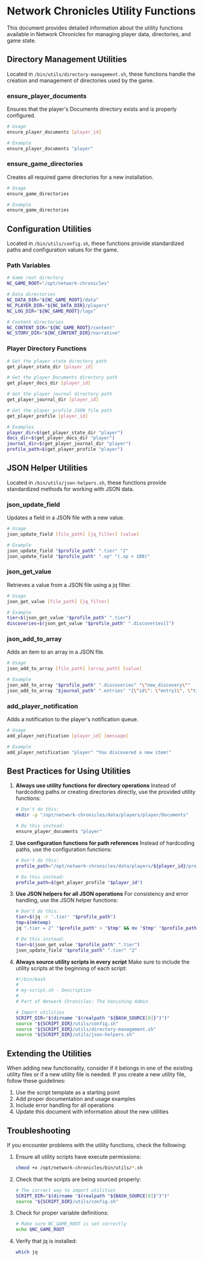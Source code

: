 # Network Chronicles Utility Functions

This document provides detailed information about the utility functions available in Network Chronicles for managing player data, directories, and game state.

## Directory Management Utilities

Located in `/bin/utils/directory-management.sh`, these functions handle the creation and management of directories used by the game.

### ensure_player_documents

Ensures that the player's Documents directory exists and is properly configured.

```bash
# Usage
ensure_player_documents [player_id]

# Example
ensure_player_documents "player"
```

### ensure_game_directories

Creates all required game directories for a new installation.

```bash
# Usage
ensure_game_directories

# Example
ensure_game_directories
```

## Configuration Utilities

Located in `/bin/utils/config.sh`, these functions provide standardized paths and configuration values for the game.

### Path Variables

```bash
# Game root directory
NC_GAME_ROOT="/opt/network-chronicles"

# Data directories
NC_DATA_DIR="${NC_GAME_ROOT}/data"
NC_PLAYER_DIR="${NC_DATA_DIR}/players"
NC_LOG_DIR="${NC_GAME_ROOT}/logs"

# Content directories
NC_CONTENT_DIR="${NC_GAME_ROOT}/content"
NC_STORY_DIR="${NC_CONTENT_DIR}/narrative"
```

### Player Directory Functions

```bash
# Get the player state directory path
get_player_state_dir [player_id]

# Get the player Documents directory path
get_player_docs_dir [player_id]

# Get the player journal directory path
get_player_journal_dir [player_id]

# Get the player profile JSON file path
get_player_profile [player_id]

# Examples
player_dir=$(get_player_state_dir "player")
docs_dir=$(get_player_docs_dir "player")
journal_dir=$(get_player_journal_dir "player")
profile_path=$(get_player_profile "player")
```

## JSON Helper Utilities

Located in `/bin/utils/json-helpers.sh`, these functions provide standardized methods for working with JSON data.

### json_update_field

Updates a field in a JSON file with a new value.

```bash
# Usage
json_update_field [file_path] [jq_filter] [value]

# Example
json_update_field "$profile_path" ".tier" "2"
json_update_field "$profile_path" ".xp" "(.xp + 100)"
```

### json_get_value

Retrieves a value from a JSON file using a jq filter.

```bash
# Usage
json_get_value [file_path] [jq_filter]

# Example
tier=$(json_get_value "$profile_path" ".tier")
discoveries=$(json_get_value "$profile_path" ".discoveries[]")
```

### json_add_to_array

Adds an item to an array in a JSON file.

```bash
# Usage
json_add_to_array [file_path] [array_path] [value]

# Example
json_add_to_array "$profile_path" ".discoveries" "\"new_discovery\""
json_add_to_array "$journal_path" ".entries" "{\"id\": \"entry1\", \"title\": \"New Entry\", \"content\": \"Content here\", \"timestamp\": \"$(date -u +"%Y-%m-%dT%H:%M:%SZ")\"}"
```

### add_player_notification

Adds a notification to the player's notification queue.

```bash
# Usage
add_player_notification [player_id] [message]

# Example
add_player_notification "player" "You discovered a new item!"
```

## Best Practices for Using Utilities

1. **Always use utility functions for directory operations**
   Instead of hardcoding paths or creating directories directly, use the provided utility functions:

   ```bash
   # Don't do this:
   mkdir -p "/opt/network-chronicles/data/players/player/Documents"

   # Do this instead:
   ensure_player_documents "player"
   ```

2. **Use configuration functions for path references**
   Instead of hardcoding paths, use the configuration functions:

   ```bash
   # Don't do this:
   profile_path="/opt/network-chronicles/data/players/${player_id}/profile.json"

   # Do this instead:
   profile_path=$(get_player_profile "$player_id")
   ```

3. **Use JSON helpers for all JSON operations**
   For consistency and error handling, use the JSON helper functions:

   ```bash
   # Don't do this:
   tier=$(jq -r '.tier' "$profile_path")
   tmp=$(mktemp)
   jq ".tier = 2" "$profile_path" > "$tmp" && mv "$tmp" "$profile_path"

   # Do this instead:
   tier=$(json_get_value "$profile_path" ".tier")
   json_update_field "$profile_path" ".tier" "2"
   ```

4. **Always source utility scripts in every script**
   Make sure to include the utility scripts at the beginning of each script:

   ```bash
   #!/bin/bash
   #
   # my-script.sh - Description
   #
   # Part of Network Chronicles: The Vanishing Admin

   # Import utilities
   SCRIPT_DIR="$(dirname "$(realpath "${BASH_SOURCE[0]}")")"
   source "${SCRIPT_DIR}/utils/config.sh"
   source "${SCRIPT_DIR}/utils/directory-management.sh"
   source "${SCRIPT_DIR}/utils/json-helpers.sh"
   ```

## Extending the Utilities

When adding new functionality, consider if it belongs in one of the existing utility files or if a new utility file is needed. If you create a new utility file, follow these guidelines:

1. Use the script template as a starting point
2. Add proper documentation and usage examples
3. Include error handling for all operations
4. Update this document with information about the new utilities

## Troubleshooting

If you encounter problems with the utility functions, check the following:

1. Ensure all utility scripts have execute permissions:
   ```bash
   chmod +x /opt/network-chronicles/bin/utils/*.sh
   ```

2. Check that the scripts are being sourced properly:
   ```bash
   # The correct way to import utilities
   SCRIPT_DIR="$(dirname "$(realpath "${BASH_SOURCE[0]}")")"
   source "${SCRIPT_DIR}/utils/config.sh"
   ```

3. Check for proper variable definitions:
   ```bash
   # Make sure NC_GAME_ROOT is set correctly
   echo $NC_GAME_ROOT
   ```

4. Verify that jq is installed:
   ```bash
   which jq
   ```